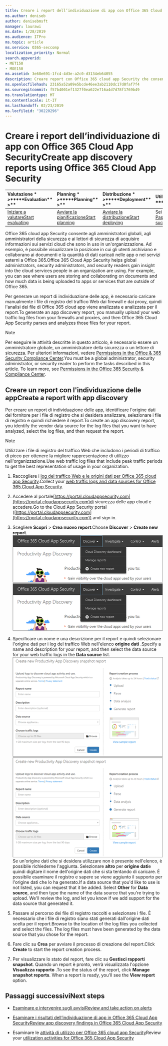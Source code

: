```yaml
---
title: Creare i report dell’individuazione di app con Office 365 Cloud App Security
ms.author: deniseb
author: denisebmsft
manager: laurawi
ms.date: 1/28/2019
ms.audience: ITPro
ms.topic: article
ms.service: O365-seccomp
localization_priority: Normal
search.appverid:
- MET150
- MOE150
ms.assetid: 3e68e691-1fc4-4d3e-a2c0-d3134eb64055
description: Creare report con Office 365 cloud app Security che consentano di comprendere in che modo gli utenti dell'organizzazione utilizzano Office 365 e altre app.
ms.openlocfilehash: 23165a52a09e5bcde46ee3ab2110dc17d0faf7f4
ms.sourcegitcommit: f57b4001ef1327f0ea622e716a4d7d78f1769b49
ms.translationtype: MT
ms.contentlocale: it-IT
ms.lasthandoff: 02/23/2019
ms.locfileid: "30220296"
---
```

# <a name="create-app-discovery-reports-using-office-365-cloud-app-security"></a><span data-ttu-id="42235-103">Creare i report dell’individuazione di app con Office 365 Cloud App Security</span><span class="sxs-lookup"><span data-stu-id="42235-103">Create app discovery reports using Office 365 Cloud App Security</span></span>

|<span data-ttu-id="42235-104">Valutazione \* *\>*\*</span><span class="sxs-lookup"><span data-stu-id="42235-104">\*\*\*\*Evaluation\*\* \>\*\*</span></span>|<span data-ttu-id="42235-105">Planning \* *\>*\*</span><span class="sxs-lookup"><span data-stu-id="42235-105">\*\*\*\*Planning\*\* \>\*\*</span></span>|<span data-ttu-id="42235-106">Distribuzione \* *\>*\*</span><span class="sxs-lookup"><span data-stu-id="42235-106">\*\*\*\*Deployment\*\* \>\*\*</span></span>|<span data-ttu-id="42235-107">Utilizzo \* \* \* \*</span><span class="sxs-lookup"><span data-stu-id="42235-107">\*\*\*\*Utilization\*\*\*\*</span></span>|
|:-----|:-----|:-----|:-----|
|[<span data-ttu-id="42235-108">Iniziare a valutare</span><span class="sxs-lookup"><span data-stu-id="42235-108">Start evaluating</span></span>](office-365-cas-overview.md) <br/> |[<span data-ttu-id="42235-109">Avviare la pianificazione</span><span class="sxs-lookup"><span data-stu-id="42235-109">Start planning</span></span>](get-ready-for-office-365-cas.md) <br/> |[<span data-ttu-id="42235-110">Avviare la distribuzione</span><span class="sxs-lookup"><span data-stu-id="42235-110">Start deploying</span></span>](turn-on-office-365-cas.md) <br/> |<span data-ttu-id="42235-111">Sei qui!</span><span class="sxs-lookup"><span data-stu-id="42235-111">You are here!</span></span>  <br/> [<span data-ttu-id="42235-112">Passaggi successivi</span><span class="sxs-lookup"><span data-stu-id="42235-112">Next steps</span></span>](#next-steps) <br/> |
   
<span data-ttu-id="42235-p101">Office 365 cloud app Security consente agli amministratori globali, agli amministratori della sicurezza e ai lettori di sicurezza di acquisire informazioni sui servizi cloud che sono in uso in un'organizzazione. Ad esempio, è possibile visualizzare la posizione in cui gli utenti archiviano e collaborano ai documenti e la quantità di dati caricati nelle app o nei servizi esterni a Office 365.</span><span class="sxs-lookup"><span data-stu-id="42235-p101">Office 365 Cloud App Security helps global administrators, security administrators, and security readers gain insight into the cloud services people in an organization are using. For example, you can see where users are storing and collaborating on documents and how much data is being uploaded to apps or services that are outside of Office 365.</span></span>
  
<span data-ttu-id="42235-115">Per generare un report di individuazione delle app, è necessario caricare manualmente i file di registro del traffico Web dai firewall e dai proxy, quindi l'analisi dei file di Office 365 cloud app viene analizzata e analizzata per il report.</span><span class="sxs-lookup"><span data-stu-id="42235-115">To generate an app discovery report, you manually upload your web traffic log files from your firewalls and proxies, and then Office 365 Cloud App Security parses and analyzes those files for your report.</span></span>
  
> [!NOTE]
> <span data-ttu-id="42235-p102">Per eseguire le attività descritte in questo articolo, è necessario essere un amministratore globale, un amministratore della sicurezza o un lettore di sicurezza. Per ulteriori informazioni, vedere [Permissions in the Office &amp; 365 Security Compliance Center](permissions-in-the-security-and-compliance-center.md).</span><span class="sxs-lookup"><span data-stu-id="42235-p102">You must be a global administrator, security administrator, or security reader to perform the tasks described in this article. To learn more, see [Permissions in the Office 365 Security &amp; Compliance Center](permissions-in-the-security-and-compliance-center.md).</span></span> 
  
## <a name="create-a-report-with-app-discovery"></a><span data-ttu-id="42235-118">Creare un report con l'individuazione delle app</span><span class="sxs-lookup"><span data-stu-id="42235-118">Create a report with app discovery</span></span>

<span data-ttu-id="42235-119">Per creare un report di individuazione delle app, identificare l'origine dati del fornitore per i file di registro che si desidera analizzare, selezionare i file di registro e quindi richiedere il report.</span><span class="sxs-lookup"><span data-stu-id="42235-119">To create an app discovery report, you identify the vendor data source for the log files that you want to have analyzed, select the log files, and then request the report.</span></span>
  
> [!NOTE]
> <span data-ttu-id="42235-120">Utilizzare i file di registro del traffico Web che includono i periodi di traffico di picco per ottenere la migliore rappresentazione di utilizzo nell'organizzazione.</span><span class="sxs-lookup"><span data-stu-id="42235-120">Use web traffic log files that include peak traffic periods to get the best representation of usage in your organization.</span></span> 
  
1. <span data-ttu-id="42235-121">Raccogliere i [log del traffico Web e le origini dati per Office 365 cloud app Security](web-traffic-logs-and-data-sources-for-ocas.md).</span><span class="sxs-lookup"><span data-stu-id="42235-121">Collect your [web traffic logs and data sources for Office 365 Cloud App Security](web-traffic-logs-and-data-sources-for-ocas.md).</span></span>
    
2. <span data-ttu-id="42235-122">Accedere al portale[https://portal.cloudappsecurity.com](https://portal.cloudappsecurity.com)di sicurezza delle app cloud e accedere.</span><span class="sxs-lookup"><span data-stu-id="42235-122">Go to the Cloud App Security portal ([https://portal.cloudappsecurity.com](https://portal.cloudappsecurity.com)) and sign in.</span></span> 
       
3. <span data-ttu-id="42235-123">Scegliere **Scopri** \> **Crea nuovo report**.</span><span class="sxs-lookup"><span data-stu-id="42235-123">Choose **Discover** \> **Create new report**.</span></span> <br><span data-ttu-id="42235-124">![Nel portale di Office 365 CAS, scegliere Scopri](media/73b5299f-94b5-49dd-a00f-154d188eb2c5.png)</span><span class="sxs-lookup"><span data-stu-id="42235-124">![In the Office 365 CAS portal, choose Discover](media/73b5299f-94b5-49dd-a00f-154d188eb2c5.png)</span></span><br>
  
4. <span data-ttu-id="42235-125">Specificare un nome e una descrizione per il report e quindi selezionare l'origine dati per i log del traffico Web nell'elenco **origine dati** .</span><span class="sxs-lookup"><span data-stu-id="42235-125">Specify a name and description for your report, and then select the data source for your web traffic logs in the **Data source** list.</span></span> <br><span data-ttu-id="42235-126">![In O365 CA, scegliere Scopri \> Crea nuovo rapporto](media/22e660f0-5eb2-49fa-9fea-f88a5809a07b.png)</span><span class="sxs-lookup"><span data-stu-id="42235-126">![In O365 CAS, choose Discover \> Create new report](media/22e660f0-5eb2-49fa-9fea-f88a5809a07b.png)</span></span><br><span data-ttu-id="42235-p103">Se un'origine dati che si desidera utilizzare non è presente nell'elenco, è possibile richiederne l'aggiunta. Selezionare **altro** per **origine dati**e quindi digitare il nome dell'origine dati che si sta tentando di caricare. È possibile esaminare il registro e sapere se viene aggiunto il supporto per l'origine dati che lo ha generato.</span><span class="sxs-lookup"><span data-stu-id="42235-p103">If a data source that you'd like to use is not listed, you can request that it be added. Select **Other** for **Data source**, and then type the name of the data source that you're trying to upload. We'll review the log, and let you know if we add support for the data source that generated it.</span></span> 
  
5. <span data-ttu-id="42235-p104">Passare al percorso dei file di registro raccolti e selezionare i file. È necessario che i file di registro siano stati generati dall'origine dati scelta per il report.</span><span class="sxs-lookup"><span data-stu-id="42235-p104">Browse to the location of the log files you collected and select the files. The log files must have been generated by the data source that you chose for the report.</span></span>
    
6. <span data-ttu-id="42235-132">Fare clic su **Crea** per avviare il processo di creazione del report.</span><span class="sxs-lookup"><span data-stu-id="42235-132">Click **Create** to start the report creation process.</span></span> 
    
7. <span data-ttu-id="42235-p105">Per visualizzare lo stato del report, fare clic su **Gestisci rapporti snapshot**. Quando un report è pronto, verrà visualizzata l'opzione **Visualizza rapporto** .</span><span class="sxs-lookup"><span data-stu-id="42235-p105">To see the status of the report, click **Manage snapshot reports**. When a report is ready, you'll see the **View report** option.</span></span> 
    
## <a name="next-steps"></a><span data-ttu-id="42235-135">Passaggi successivi</span><span class="sxs-lookup"><span data-stu-id="42235-135">Next steps</span></span>

- [<span data-ttu-id="42235-136">Esaminare e intervenire sugli avvisi</span><span class="sxs-lookup"><span data-stu-id="42235-136">Review and take action on alerts</span></span>](review-office-365-cas-alerts.md)
    
- [<span data-ttu-id="42235-137">Esaminare i risultati dell’individuazione di app in Office 365 Cloud App Security</span><span class="sxs-lookup"><span data-stu-id="42235-137">Review app discovery findings in Office 365 Cloud App Security</span></span>](review-app-discovery-findings-in-ocas.md)
    
- <span data-ttu-id="42235-138">Esaminare le [attività di utilizzo per Office 365 cloud app Security](utilization-activities-for-ocas.md)</span><span class="sxs-lookup"><span data-stu-id="42235-138">Review your [utilization activities for Office 365 Cloud App Security](utilization-activities-for-ocas.md)</span></span>
    

